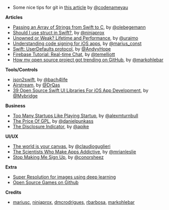 * Some nice tips for git in [this article](https://hackernoon.com/5-git-fundamentals-ded819a34cfe) by [@codenameyau](https://twitter.com/codenameyau)

**Articles**

* [Passing an Array of Strings from Swift to C](https://oleb.net/blog/2016/10/swift-array-of-c-strings/), by [@olebegemann](https://twitter.com/olebegemann)
* [Should I use struct in Swift?](https://ninjapro.wordpress.com/2016/10/28/should-i-use-struct-in-swift/), by [@ninjaprox](https://twitter.com/ninjaprox)
* [Unowned or Weak? Lifetime and Performance](https://www.uraimo.com/2016/10/27/unowned-or-weak-lifetime-and-performance/), by [@uraimo](https://twitter.com/uraimo)
* [Understanding code signing for iOS apps](https://engineering.nodesagency.com/articles/iOS/Understanding-code-signing-for-iOS-apps/), by [@marius_const](https://www.twitter.com/marius_const)
* [Swift: UserDefaults protocol](https://medium.com/swift-programming/swift-userdefaults-protocol-4cae08abbf92), by [@AndyyHope](https://twitter.com/AndyyHope)
* [Firebase Tutorial: Real-time Chat](https://www.raywenderlich.com/140836/firebase-tutorial-real-time-chat-2), by [@temelliott](https://twitter.com/temelliott)
* [How my open source project got trending on GitHub](https://medium.com/@markohlebar/how-i-launched-my-open-source-project-976c312f087f#.dnjcl01ta), by [@markohlebar](https://twitter.com/markohlebar)

**Tools/Controls**

* [json2swift](https://github.com/ijoshsmith/json2swift), by [@bach4life](https://twitter.com/bach4life)
* [Airstream](https://github.com/qasim/Airstream), by [@DrQas](https://twitter.com/DrQas)
* [39 Open Source Swift UI Libraries For iOS App Development](https://medium.mybridge.co/39-open-source-swift-ui-libraries-for-ios-app-development-da1f8dc61a0f#.ahbt3sgsd), by [@Mybridge](https://twitter.com/Mybridge)

**Business**

* [Too Many Startups Like Playing Startup](https://www.groovehq.com/blog/startups-playing-startup), by [@alexmturnbull](https://twitter.com/alexmturnbull)
* [The Price Of GPL](http://bitsplitting.org/2016/10/30/the-price-of-gpl/), by [@danielpunkass](https://twitter.com/danielpunkass/)
* [The Disclosure Indicator](http://www.allenpike.com/2016/disclosure-indicator/), by [@apike](http://www.twitter.com/apike/)

**UI/UX**

* [The world is your canvas](http://www.guglieri.com/), by [@claudioguglieri](https://twitter.com/claudioguglieri)
* [The Scientists Who Make Apps Addictive](https://www.1843magazine.com/features/the-scientists-who-make-apps-addictive?__s=a2pozvgrjcgsavppqeyt), by [@mrianleslie](https://twitter.com/mrianleslie)
* [Stop Making Me Sign Up](https://medium.freecodecamp.com/stop-making-me-sign-up-9dc9e1ffac4e#.seurgaga9), by [@conorsheez](https://twitter.com/conorsheez)


**Extra**

* [Super Resolution for images using deep learning](https://github.com/alexjc/neural-enhance)
* [Open Source Games on Github](https://github.com/leereilly/games)

**Credits**

* [mariusc](https://github.com/mariusc), [ninjaprox](https://github.com/ninjaprox), [dmcrodrigues](https://github.com/dmcrodrigues), [rbarbosa](https://github.com/rbarbosa), [markohlebar](https://github.com/markohlebar)

